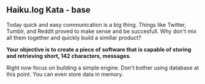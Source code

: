 Haiku.log Kata - base
---------------------

Today quick and easy communication is a big thing. Things like Twitter, Tumblr,
and Reddit proved to make sense and be succesfull. Why don't mix all them
together and quickly build a simillar product?

**Your objective is to create a piece of software that is capable of storing and
retrieving short, 142 characters, messages.**

Right now focus on building a simple engine. Don't bother using database at this
point. You can even store data in memory.